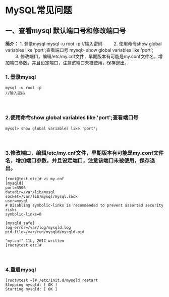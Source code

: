 # MySQL常见问题

## 一、查看mysql 默认端口号和修改端口号

**简介：** 1. 登录mysql mysql -u root -p //输入密码 　　 2. 使用命令show global variables like 'port';查看端口号 mysql> show global variables like 'port'; 　　 3. 修改端口，编辑/etc/my.cnf文件，早期版本有可能是my.conf文件名，增加端口参数，并且设定端口，注意该端口未被使用，保存退出。

### 1. 登录mysql

```shell
mysql -u root -p
//输入密码
```

　　

### 2.使用命令show global variables like 'port';查看端口号

```shell
mysql> show global variables like 'port';
```

　　

### 3.修改端口，编辑/etc/my.cnf文件，早期版本有可能是my.conf文件名，增加端口参数，并且设定端口，注意该端口未被使用，保存退出。

```shell
[root@test etc]# vi my.cnf
[mysqld]
port=3506
datadir=/var/lib/mysql
socket=/var/lib/mysql/mysql.sock
user=mysql
# Disabling symbolic-links is recommended to prevent assorted security risks
symbolic-links=0

[mysqld_safe]
log-error=/var/log/mysqld.log
pid-file=/var/run/mysqld/mysqld.pid

"my.cnf" 11L, 261C written
[root@test etc]#
```

　　

### 4.重启mysql

```shell
[root@test ~]# /etc/init.d/mysqld restart
Stopping mysqld: [ OK ]
Starting mysqld: [ OK ]
```